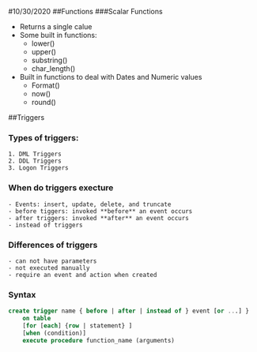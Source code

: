 #10/30/2020
##Functions
###Scalar Functions
- Returns a single calue
- Some built in functions:
	- lower()
	- upper()
	- substring()
	- char_length()
- Built in functions to deal with Dates and Numeric values
	- Format()
	- now()
	- round()

##Triggers
### Types of triggers:
	1. DML Triggers
	2. DDL Triggers
	3. Logon Triggers
### When do triggers execture
	- Events: insert, update, delete, and truncate
	- before tiggers: invoked **before** an event occurs
	- after triggers: invoked **after** an event occurs
	- instead of triggers
### Differences of triggers
	- can not have parameters
	- not executed manually
	- require an event and action when created
### Syntax
```sql
create trigger name { before | after | instead of } event [or ...] }
	on table
	[for [each] {row | statement} ]
	[when (condition)]
	execute procedure function_name (arguments)
```
